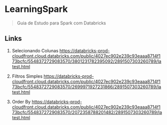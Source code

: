 # LearningSpark
> Guia de Estudo para Spark com Databricks


## Links

001. Selecionando Colunas
<https://databricks-prod-cloudfront.cloud.databricks.com/public/4027ec902e239c93eaaa8714f173bcfc/5548372729083570/3801231782395092/2891507303260789/latest.html>

002. Filtros Simples
<https://databricks-prod-cloudfront.cloud.databricks.com/public/4027ec902e239c93eaaa8714f173bcfc/5548372729083570/2699971927231866/2891507303260789/latest.html>

003. Order By
<https://databricks-prod-cloudfront.cloud.databricks.com/public/4027ec902e239c93eaaa8714f173bcfc/5548372729083570/2072358788201482/2891507303260789/latest.html>
